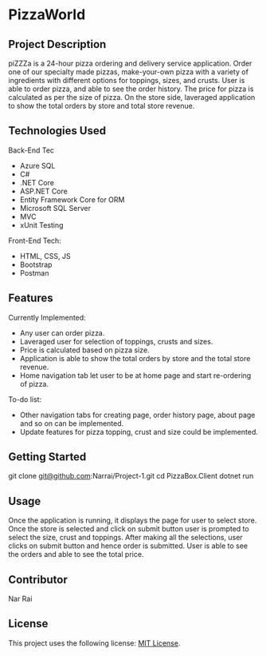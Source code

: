 # PizzaWorld

## Project Description

piZZZa is a 24-hour pizza ordering and delivery service application. Order one of our specialty made pizzas, make-your-own pizza with a variety of ingredients with different options for toppings, sizes, and crusts. User is able to order pizza, and able to see the order history. The price for pizza is calculated as per the size of pizza. On the store side, laveraged application to show the total orders by store and total store revenue.

## Technologies Used

Back-End Tec
* Azure SQL
* C#
* .NET Core
* ASP.NET Core
* Entity Framework Core for ORM
* Microsoft SQL Server
* MVC
* xUnit Testing

Front-End Tech:
* HTML, CSS, JS
* Bootstrap
* Postman

## Features

Currently Implemented:
* Any user can order pizza.
* Laveraged user for selection of toppings, crusts and sizes.
* Price is calculated based on pizza size.
* Application is able to show the total orders by store and the total 
store revenue.
* Home navigation tab let user to be at home page and start re-ordering of  pizza.

To-do list:
* Other navigation tabs for creating page, order history page, about page and so on can be implemented.
* Update features for pizza topping, crust and size could be implemented.


## Getting Started
   
git clone git@github.com:Narrai/Project-1.git
cd PizzaBox.Client
dotnet run

## Usage

Once the application is running, it displays the page for user to select store. Once the store is selected and click on submit button user is prompted to select the size, crust and toppings. After making all the selections, user clicks on submit button and hence order is submitted.
User is able to see the orders and able to see the total price.

## Contributor
Nar Rai

## License

This project uses the following license: [MIT License](<https://opensource.org/licenses/MIT>).
